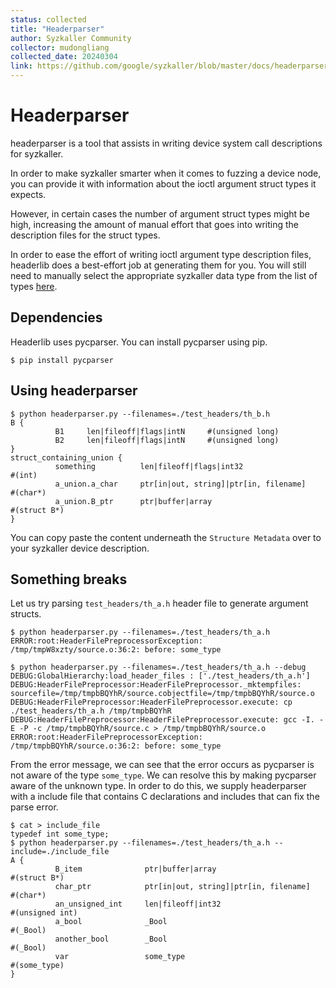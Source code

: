 ```yaml
---
status: collected
title: "Headerparser"
author: Syzkaller Community
collector: mudongliang
collected_date: 20240304
link: https://github.com/google/syzkaller/blob/master/docs/headerparser_usage.md
---
```


# Headerparser

headerparser is a tool that assists in writing device system call descriptions for syzkaller.

In order to make syzkaller smarter when it comes to fuzzing a device node, you can provide it with
information about the ioctl argument struct types it expects.

However, in certain cases the number of argument struct types might be high, increasing the amount of manual
effort that goes into writing the description files for the struct types.

In order to ease the effort of writing ioctl argument type description files, headerlib does a best-effort job at
generating them for you. You will still need to manually select the appropriate syzkaller data type from the list
of types [here](/docs/syscall_descriptions_syntax.md).

## Dependencies
Headerlib uses pycparser. You can install pycparser using pip.

```shell
$ pip install pycparser
```

## Using headerparser
```shell
$ python headerparser.py --filenames=./test_headers/th_b.h
B {
          B1     len|fileoff|flags|intN     #(unsigned long)
          B2     len|fileoff|flags|intN     #(unsigned long)
}
struct_containing_union {
          something          len|fileoff|flags|int32                   #(int)
          a_union.a_char     ptr[in|out, string]|ptr[in, filename]     #(char*)
          a_union.B_ptr      ptr|buffer|array                          #(struct B*)
}
```

You can copy paste the content underneath the `Structure Metadata` over to your syzkaller device description.

## Something breaks
Let us try parsing `test_headers/th_a.h` header file to generate argument structs.

```shell
$ python headerparser.py --filenames=./test_headers/th_a.h
ERROR:root:HeaderFilePreprocessorException: /tmp/tmpW8xzty/source.o:36:2: before: some_type

$ python headerparser.py --filenames=./test_headers/th_a.h --debug
DEBUG:GlobalHierarchy:load_header_files : ['./test_headers/th_a.h']
DEBUG:HeaderFilePreprocessor:HeaderFilePreprocessor._mktempfiles: sourcefile=/tmp/tmpbBQYhR/source.cobjectfile=/tmp/tmpbBQYhR/source.o
DEBUG:HeaderFilePreprocessor:HeaderFilePreprocessor.execute: cp ./test_headers/th_a.h /tmp/tmpbBQYhR
DEBUG:HeaderFilePreprocessor:HeaderFilePreprocessor.execute: gcc -I. -E -P -c /tmp/tmpbBQYhR/source.c > /tmp/tmpbBQYhR/source.o
ERROR:root:HeaderFilePreprocessorException: /tmp/tmpbBQYhR/source.o:36:2: before: some_type
```

From the error message, we can see that the error occurs as pycparser is not aware of the type `some_type`. We can resolve this by making pycparser aware of the unknown type. In order to do this, we supply headerparser with a include file that contains C declarations and includes that can fix the parse error.

```shell
$ cat > include_file
typedef int some_type;
$ python headerparser.py --filenames=./test_headers/th_a.h --include=./include_file
A {
          B_item              ptr|buffer|array                          #(struct B*)
          char_ptr            ptr[in|out, string]|ptr[in, filename]     #(char*)
          an_unsigned_int     len|fileoff|int32                         #(unsigned int)
          a_bool              _Bool                                     #(_Bool)
          another_bool        _Bool                                     #(_Bool)
          var                 some_type                                 #(some_type)
}
```
